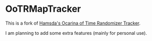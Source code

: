 # OoTRMapTracker

This is a fork of [Hamsda's Ocarina of Time Randomizer Tracker](https://github.com/Hamsda/OoTRMapTracker).

I am planning to add some extra features (mainly for personal use).